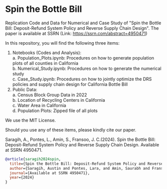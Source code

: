# Spin the Bottle Bill
Replication Code and Data for Numerical and Case Study of "Spin the Bottle Bill: Deposit-Refund System Policy and Reverse Supply Chain Design". The paper is available at SSRN (Link: https://ssrn.com/abstract=4950471)


In this repository, you will find the following three items:
1. Notebooks (Codes and Analysis):  
     a. Population_Plots.ipynb: Procedures on how to generate population plots of all counties in California  
     b. Numerical_Study.ipynb: Procedures on how to generate the numerical study  
     c. Case_Study.ipynb: Procedures on how to jointly optimize the DRS policies and supply chain design for California Bottle Bill  
2. Public Data:  
     a. Census Block Group Data in 2022  
     b. Location of Recycling Centers in California  
     c. Water Area in California  
     d. Population Plots: Zipped file of all plots


We use the MIT License.

Should you use any of these items, please kindly cite our paper.

Saragih, A., Pontes, L., Amin, S., Fransoo, J. C.(2024). Spin the Bottle Bill: Deposit-Refund System Policy and Reverse Supply Chain Design. Available at SSRN 4950471.

```bibtex
@article{saragih2024spin,
  title={Spin the Bottle Bill: Deposit-Refund System Policy and Reverse Supply Chain Design},
  author={Saragih, Austin and Pontes, Lara, and Amin, Saurabh and Fransoo, Jan C},
  journal={Available at SSRN 4950471},
  year={2024}
}
